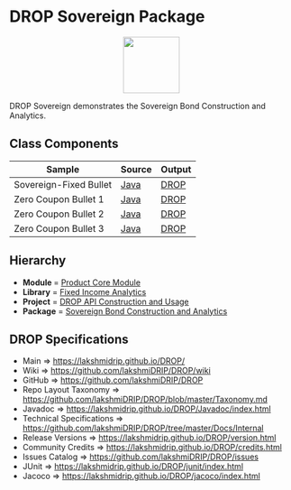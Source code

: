 # DROP Sovereign Package

<p align="center"><img src="https://github.com/lakshmiDRIP/DROP/blob/master/DRIP_Logo.gif?raw=true" width="100"></p>

DROP Sovereign demonstrates the Sovereign Bond Construction and Analytics.


## Class Components

 |     Sample     | Source | Output |
 |----------------|--------|--------|
 | Sovereign-Fixed Bullet | [Java](https://github.com/lakshmiDRIP/DROP/tree/master/src/main/java/org/drip/sample/sovereign/SovereignFixedBullet.java) | [DROP](https://github.com/lakshmiDRIP/DROP/blob/master/drop/org/drip/sample/sovereign/SovereignFixedBullet.drop) |
 | Zero Coupon Bullet 1 | [Java](https://github.com/lakshmiDRIP/DROP/tree/master/src/main/java/org/drip/sample/sovereign/ZeroCouponBullet1.java) | [DROP](https://github.com/lakshmiDRIP/DROP/blob/master/drop/org/drip/sample/sovereign/ZeroCouponBullet1.drop) |
 | Zero Coupon Bullet 2 | [Java](https://github.com/lakshmiDRIP/DROP/tree/master/src/main/java/org/drip/sample/sovereign/ZeroCouponBullet2.java) | [DROP](https://github.com/lakshmiDRIP/DROP/blob/master/drop/org/drip/sample/sovereign/ZeroCouponBullet2.drop) |
 | Zero Coupon Bullet 3 | [Java](https://github.com/lakshmiDRIP/DROP/tree/master/src/main/java/org/drip/sample/sovereign/ZeroCouponBullet3.java) | [DROP](https://github.com/lakshmiDRIP/DROP/blob/master/drop/org/drip/sample/sovereign/ZeroCouponBullet3.drop) |


## Hierarchy

 <ul>
	<li><b>Module </b> = <a href = "https://github.com/lakshmiDRIP/DROP/tree/master/ProductCore.md">Product Core Module</a></li>
	<li><b>Library</b> = <a href = "https://github.com/lakshmiDRIP/DROP/tree/master/FixedIncomeAnalyticsLibrary.md">Fixed Income Analytics</a></li>
	<li><b>Project</b> = <a href = "https://github.com/lakshmiDRIP/DROP/tree/master/src/main/java/org/drip/sample/README.md">DROP API Construction and Usage</a></li>
	<li><b>Package</b> = <a href = "https://github.com/lakshmiDRIP/DROP/tree/master/src/main/java/org/drip/sample/sovereign/README.md">Sovereign Bond Construction and Analytics</a></li>
 </ul>

## DROP Specifications

 * Main                     => https://lakshmidrip.github.io/DROP/
 * Wiki                     => https://github.com/lakshmiDRIP/DROP/wiki
 * GitHub                   => https://github.com/lakshmiDRIP/DROP
 * Repo Layout Taxonomy     => https://github.com/lakshmiDRIP/DROP/blob/master/Taxonomy.md
 * Javadoc                  => https://lakshmidrip.github.io/DROP/Javadoc/index.html
 * Technical Specifications => https://github.com/lakshmiDRIP/DROP/tree/master/Docs/Internal
 * Release Versions         => https://lakshmidrip.github.io/DROP/version.html
 * Community Credits        => https://lakshmidrip.github.io/DROP/credits.html
 * Issues Catalog           => https://github.com/lakshmiDRIP/DROP/issues
 * JUnit                    => https://lakshmidrip.github.io/DROP/junit/index.html
 * Jacoco                   => https://lakshmidrip.github.io/DROP/jacoco/index.html

